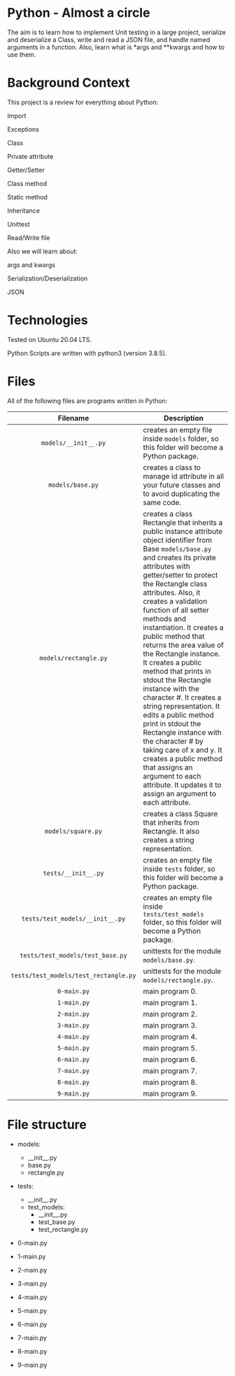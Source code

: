 # Python - Almost a circle

The aim is to learn how to implement Unit testing in a large project, serialize and deserialize a Class, write and read a JSON file, and handle named arguments in a function. Also, learn what is *args and  **kwargs and how to use them.

# Background Context

This project is a review for everything about Python:

Import

Exceptions

Class

Private attribute

Getter/Setter

Class method

Static method

Inheritance

Unittest

Read/Write file

Also we will learn about:

args and kwargs

Serialization/Deserialization

JSON

# Technologies

Tested on Ubuntu 20.04 LTS.

Python Scripts are written with python3 (version 3.8.5).

# Files

All of the following files are programs written in Python:

| Filename                         | Description
|:--------------------------------:| -------------------------------------------------------------------------------------------- 
| `models/__init__.py`             | creates an empty file inside `models` folder, so this folder will become a Python package.
| `models/base.py`                 | creates a class  to manage id attribute in all your future classes and to avoid duplicating the same code.
| `models/rectangle.py`            | creates a class Rectangle that inherits a public instance attribute object identifier from Base `models/base.py` and creates its private attributes with getter/setter to protect the Rectangle class attributes. Also, it creates a validation function of all setter methods and instantiation. It creates a public method that returns the area value of the Rectangle instance. It creates a public method that prints in stdout the Rectangle instance with the character #. It creates a string representation. It edits a public method print in stdout the Rectangle instance with the character # by taking care of x and y. It creates a public method that assigns an argument to each attribute. It updates it to assign an argument to each attribute.
| `models/square.py`               | creates a class Square that inherits from Rectangle. It also creates a string representation.
| `tests/__init__.py`              | creates an empty file inside `tests` folder, so this folder will become a Python package.
| `tests/test_models/__init__.py`  | creates an empty file inside `tests/test_models` folder, so this folder will become a Python package.
| `tests/test_models/test_base.py` | unittests for the module `models/base.py`.
| `tests/test_models/test_rectangle.py` | unittests for the module `models/rectangle.py`.
| `0-main.py`                           | main program 0.
| `1-main.py`                           | main program 1.
| `2-main.py`                           | main program 2.
| `3-main.py`                           | main program 3.
| `4-main.py`                           | main program 4.
| `5-main.py`                           | main program 5.
| `6-main.py`                           | main program 6.
| `7-main.py`                           | main program 7.
| `8-main.py`                           | main program 8.
| `9-main.py`                           | main program 9.

# File structure

* models:
	* \_\_init\_\_.py
	* base.py
	* rectangle.py

* tests:
	* \_\_init\_\_.py
	* test_models:
		* \_\_init\_\_.py
		* test_base.py
		* test_rectangle.py

* 0-main.py
* 1-main.py
* 2-main.py
* 3-main.py
* 4-main.py
* 5-main.py
* 6-main.py
* 7-main.py
* 8-main.py
* 9-main.py
